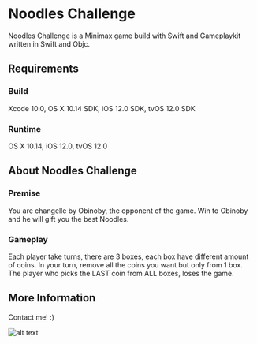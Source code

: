 #  Noodles Challenge

Noodles Challenge is a Minimax game build with Swift and Gameplaykit written in Swift and Objc. 

## Requirements

### Build

Xcode 10.0, OS X 10.14 SDK, iOS 12.0 SDK, tvOS 12.0 SDK

### Runtime

OS X 10.14, iOS 12.0, tvOS 12.0

## About Noodles Challenge

### Premise

You are changelle by Obinoby, the opponent of the game. Win to Obinoby and he will gift you the best Noodles.

### Gameplay

Each player take turns, there are 3 boxes, each box have different amount of coins.  In your turn, remove all the coins you want but only from 1 box. The player who picks the LAST coin from ALL boxes, loses the game.

## More Information

Contact me! :) 

![alt text](https://duaw26jehqd4r.cloudfront.net/items/0K1O1l1o2W2O0y3g153C/Noodles%20Challenge.jpg?v=d7f31fb8)

